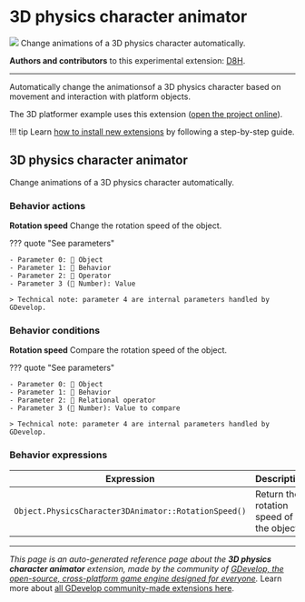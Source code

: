 # 3D physics character animator

<img src="https://resources.gdevelop-app.com/assets/Icons/Glyphster Pack/Master/SVG/Sports and Fitness/Sports and Fitness_training_running_run.svg" class="extension-icon"></img>
Change animations of a 3D physics character automatically.

**Authors and contributors** to this experimental extension: [D8H](https://gd.games/D8H).

---

Automatically change the animationsof a 3D physics character based on movement and interaction with platform objects.

The 3D platformer example uses this extension ([open the project online](https://editor.gdevelop.io/?project=example://3d-platformer)).

!!! tip
    Learn [how to install new extensions](/gdevelop5/extensions/search) by following a step-by-step guide.



## 3D physics character animator 

Change animations of a 3D physics character automatically. 

### Behavior actions

**Rotation speed**
Change the rotation speed of the object.

??? quote "See parameters"

    - Parameter 0: 👾 Object
    - Parameter 1: 🧩 Behavior
    - Parameter 2: 🟰 Operator
    - Parameter 3 (🔢 Number): Value

    > Technical note: parameter 4 are internal parameters handled by GDevelop.

### Behavior conditions

**Rotation speed**
Compare the rotation speed of the object.

??? quote "See parameters"

    - Parameter 0: 👾 Object
    - Parameter 1: 🧩 Behavior
    - Parameter 2: 🟰 Relational operator
    - Parameter 3 (🔢 Number): Value to compare

    > Technical note: parameter 4 are internal parameters handled by GDevelop.

### Behavior expressions

| Expression | Description |  |
|-----|-----|-----|
| `Object.PhysicsCharacter3DAnimator::RotationSpeed()` | Return the rotation speed of the object. ||


---

*This page is an auto-generated reference page about the **3D physics character animator** extension, made by the community of [GDevelop, the open-source, cross-platform game engine designed for everyone](https://gdevelop.io/).* Learn more about [all GDevelop community-made extensions here](/gdevelop5/extensions).